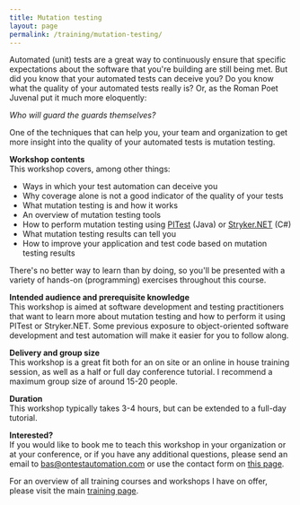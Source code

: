 ```yaml
---
title: Mutation testing
layout: page
permalink: /training/mutation-testing/
---
```

Automated (unit) tests are a great way to continuously ensure that specific expectations about the software that you're building are still being met. But did you know that your automated tests can deceive you? Do you know what the quality of your automated tests really is? Or, as the Roman Poet Juvenal put it much more eloquently:

_Who will guard the guards themselves?_ 

One of the techniques that can help you, your team and organization to get more insight into the quality of your automated tests is mutation testing.

**Workshop contents**  
This workshop covers, among other things:

  * Ways in which your test automation can deceive you
  * Why coverage alone is not a good indicator of the quality of your tests
  * What mutation testing is and how it works
  * An overview of mutation testing tools
  * How to perform mutation testing using <a rel="noreferrer noopener" aria-label="PITest (opens in a new tab)" href="https://pitest.org/" target="_blank">PITest</a> (Java) or <a rel="noreferrer noopener" aria-label="Stryker.NET (opens in a new tab)" href="https://github.com/stryker-mutator/stryker-net" target="_blank">Stryker.NET</a> (C#)
  * What mutation testing results can tell you
  * How to improve your application and test code based on mutation testing results

There's no better way to learn than by doing, so you'll be presented with a variety of hands-on (programming) exercises throughout this course.

**Intended audience and prerequisite knowledge**  
This workshop is aimed at software development and testing practitioners that want to learn more about mutation testing and how to perform it using PITest or Stryker.NET. Some previous exposure to object-oriented software development and test automation will make it easier for you to follow along.

**Delivery and group size**  
This workshop is a great fit both for an on site or an online in house training session, as well as a half or full day conference tutorial. I recommend a maximum group size of around 15-20 people.

**Duration**  
This workshop typically takes 3-4 hours, but can be extended to a full-day tutorial.

**Interested?**  
If you would like to book me to teach this workshop in your organization or at your conference, or if you have any additional questions, please send an email to bas@ontestautomation.com or use the contact form on [this page](/contact/).

For an overview of all training courses and workshops I have on offer, please visit the main [training page](/training/).